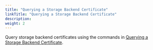 ```yaml
---
title: "Querying a Storage Backend Certificate"
linkTitle: "Querying a Storage Backend Certificate"
description: 
weight: 2
---
```


Query storage backend certificates using the commands in  [Querying a Storage Backend Certificate](/docs/storage-backend-management/description-of-oceanctl-commands#section11544144412475).

